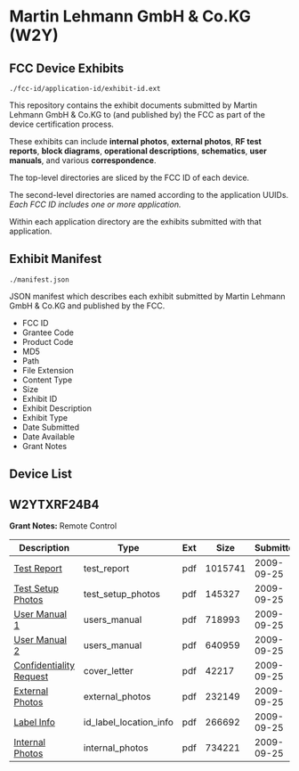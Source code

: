 # Martin Lehmann GmbH & Co.KG (W2Y)
## FCC Device Exhibits

```
./fcc-id/application-id/exhibit-id.ext
```

This repository contains the exhibit documents submitted by Martin Lehmann GmbH & Co.KG to (and published by) the FCC as part of the device certification process.

These exhibits can include **internal photos**, **external photos**, **RF test reports**, **block diagrams**, **operational descriptions**, **schematics**, **user manuals**, and various **correspondence**.

The top-level directories are sliced by the FCC ID of each device.

The second-level directories are named according to the application UUIDs. *Each FCC ID includes one or more application.*

Within each application directory are the exhibits submitted with that application. 

## Exhibit Manifest

```
./manifest.json
```

JSON manifest which describes each exhibit submitted by Martin Lehmann GmbH & Co.KG and published by the FCC.

- FCC ID
- Grantee Code
- Product Code
- MD5
- Path
- File Extension
- Content Type
- Size
- Exhibit ID
- Exhibit Description
- Exhibit Type
- Date Submitted
- Date Available
- Grant Notes

## Device List
## W2YTXRF24B4
**Grant Notes:** Remote Control

| Description | Type | Ext | Size | Submitted | Available |
| ----------- | ---- | --- | ---- | --------- | --------- |
| [Test Report](W2YTXRF24B4/cad8090cab92bbadca8b8e85966f8dd8/1174965.pdf) | test_report | pdf | 1015741 | 2009-09-25 | 2009-09-25 |
| [Test Setup Photos](W2YTXRF24B4/cad8090cab92bbadca8b8e85966f8dd8/1174966.pdf) | test_setup_photos | pdf | 145327 | 2009-09-25 | 2009-09-25 |
| [User Manual 1](W2YTXRF24B4/cad8090cab92bbadca8b8e85966f8dd8/1174967.pdf) | users_manual | pdf | 718993 | 2009-09-25 | 2009-09-25 |
| [User Manual 2](W2YTXRF24B4/cad8090cab92bbadca8b8e85966f8dd8/1174968.pdf) | users_manual | pdf | 640959 | 2009-09-25 | 2009-09-25 |
| [Confidentiality Request](W2YTXRF24B4/cad8090cab92bbadca8b8e85966f8dd8/1174958.pdf) | cover_letter | pdf | 42217 | 2009-09-25 | 2009-09-25 |
| [External Photos](W2YTXRF24B4/cad8090cab92bbadca8b8e85966f8dd8/1174959.pdf) | external_photos | pdf | 232149 | 2009-09-25 | 2009-09-25 |
| [Label Info](W2YTXRF24B4/cad8090cab92bbadca8b8e85966f8dd8/1174961.pdf) | id_label_location_info | pdf | 266692 | 2009-09-25 | 2009-09-25 |
| [Internal Photos](W2YTXRF24B4/cad8090cab92bbadca8b8e85966f8dd8/1174960.pdf) | internal_photos | pdf | 734221 | 2009-09-25 | 2009-09-25 |
